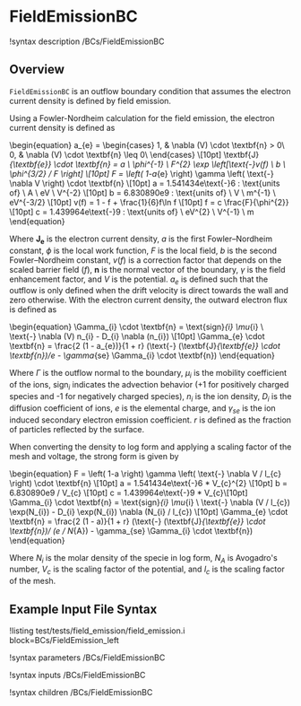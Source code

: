 # FieldEmissionBC

!syntax description /BCs/FieldEmissionBC

## Overview

`FieldEmissionBC` is an outflow boundary condition that assumes the electron current density is defined by field emission.

Using a Fowler-Nordheim calculation for the field emission, the electron current density is defined as

\begin{equation}
a_{e} =
\begin{cases}
1, & \nabla (V) \cdot \textbf{n} > 0\\
0, & \nabla (V) \cdot \textbf{n} \leq 0\\
\end{cases} \\[10pt]
\textbf{J}_{\textbf{e}} \cdot \textbf{n} = a \ \phi^{-1} \ F^{2} \exp \left[\text{-}v(f) \ b \ \phi^{3/2} / F \right] \\[10pt]
F =  \left( 1-a_{e} \right) \gamma \left( \text{-} \nabla V \right) \cdot \textbf{n}  \\[10pt]
a = 1.541434e\text{-}6 : \text{units of} \ A \ eV \ V^{-2} \\[10pt]
b = 6.830890e9 : \text{units of}  \ V \ m^{-1} \ eV^{-3/2} \\[10pt]
v(f) = 1 - f + \frac{1}{6}f\ln f \\[10pt]
f = c \frac{F}{\phi^{2}} \\[10pt]
c = 1.439964e\text{-}9 : \text{units of} \ eV^{2} \ V^{-1} \ m
\end{equation}

Where $\textbf{J}_{\textbf{e}}$ is the electron current density, $a$ is the first Fowler–Nordheim constant, $\phi$ is the local work function, $F$ is the local field, $b$ is the second Fowler–Nordheim constant, $v(f)$ is a correction factor that depends on the scaled barrier field ($f$), $\textbf{n}$ is the normal vector of the boundary, $\gamma$ is the field enhancement factor, and $V$ is the potential. $a_{e}$ is defined such that the outflow is only defined when the drift velocity is direct towards the wall and zero otherwise. With the electron current density, the outward electron flux is defined as

\begin{equation}
\Gamma_{i} \cdot \textbf{n}  = \text{sign}_{i} \mu_{i} \ \text{-} \nabla (V) n_{i} - D_{i} \nabla (n_{i}) \\[10pt]
\Gamma_{e} \cdot \textbf{n}  = \frac{2 (1 - a_{e})}{1 + r} (\text{-} (\textbf{J}_{\textbf{e}} \cdot \textbf{n})/e - \gamma_{se} \Gamma_{i} \cdot \textbf{n})
\end{equation}

Where $\Gamma$ is the outflow normal to the boundary, $\mu_{i}$ is the mobility coefficient of the ions, $\text{sign}_{i}$ indicates the advection behavior ($\text{+}1$ for positively charged species and $\text{-}1$ for negatively charged species), $n_{i}$ is the ion density, $D_{i}$ is the diffusion coefficient of ions, $e$ is the elemental charge, and $\gamma_{se}$ is the ion induced secondary electron emission coefficient. $r$ is defined as the fraction of particles reflected by the surface.

When converting the density to log form and applying a scaling factor of the mesh and voltage, the strong form is given by


\begin{equation}
F =  \left( 1-a \right) \gamma \left( \text{-} \nabla V / l_{c} \right) \cdot \textbf{n}  \\[10pt]
a = 1.541434e\text{-}6 * V_{c}^{2} \\[10pt]
b = 6.830890e9 / V_{c} \\[10pt]
c = 1.439964e\text{-}9 * V_{c}\\[10pt]
\Gamma_{i} \cdot \textbf{n}  = \text{sign}_{i} \mu_{i} \ \text{-} \nabla (V / l_{c}) \exp(N_{i}) - D_{i} \exp(N_{i}) \nabla (N_{i} / l_{c}) \\[10pt]
\Gamma_{e} \cdot \textbf{n}  = \frac{2 (1 - a)}{1 + r} (\text{-} (\textbf{J}_{\textbf{e}} \cdot \textbf{n})/ (e / N_{A}) - \gamma_{se} \Gamma_{i} \cdot \textbf{n})
\end{equation}

Where $N_{i}$ is the molar density of the specie in log form, $N_{A}$ is Avogadro's number, $V_{c}$ is the scaling factor of the potential, and $l_{c}$ is the scaling factor of the mesh.

## Example Input File Syntax


!listing test/tests/field_emission/field_emission.i block=BCs/FieldEmission_left


!syntax parameters /BCs/FieldEmissionBC

!syntax inputs /BCs/FieldEmissionBC

!syntax children /BCs/FieldEmissionBC
